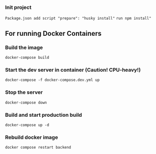 ### Init project
`Package.json add script "prepare": "husky install"`
`run npm install"`

## For running Docker Containers

### Build the image

`docker-compose build`

### Start the dev server in container (Caution! CPU-heavy!)

`docker-compose -f docker-compose.dev.yml up`

### Stop the server

`docker-compose down`

### Build and start production build

`docker-compose up -d`

### Rebuild docker image
`docker compose restart backend`
